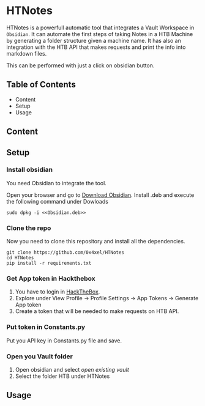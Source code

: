 # HTNotes


HTNotes is a powerfull automatic tool that integrates a Vault Workspace in `Obsidian`. It can automate the first steps of taking Notes in a HTB Machine by generating a folder structure  given a machine name. It has also an integration with the HTB API that makes requests and print the info into markdown files.

This can be performed with just a click on obsidian button. 

## Table of Contents

- Content
- Setup
- Usage

## Content


## Setup

### Install obsidian
You need Obsidian to integrate the tool.

Open your browser and go to [Download Obsidian](https://obsidian.md/download).
Install .deb and execute the following command under Dowloads

```
sudo dpkg -i <<Obsidian.deb>>
```

### Clone the repo
Now you need to clone this repository and install all the dependencies.  

```
git clone https://github.com/0x4xel/HTNotes
cd HTNotes
pip install -r requirements.txt
```

### Get App token in Hackthebox

1. You have to login in [HackTheBox](https://www.hackthebox.com/). 
2.  Explore under View Profile -> Profile Settings -> App Tokens -> Generate App token
3.  Create a token that will be needed to make requests on HTB API.

### Put token in Constants.py

Put you API key in Constants.py file and save.

### Open you Vault folder

1. Open obsidian and select *open existing vault*
2. Select the folder HTB under HTNotes


## Usage


